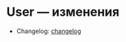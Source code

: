 # User — изменения
- Changelog: [changelog](../../modules/backend-user/backend-user-service/changelog.md)
